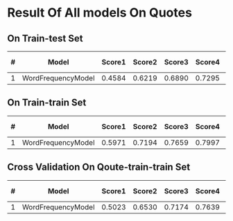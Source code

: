 # Result Of All models On Quotes

## On Train-test Set
|#|Model| Score1| Score2| Score3| Score4 | Overall Score |
|:---:|:---:|:---:|:---:|:---:|:---:|:---:|
| 1 | WordFrequencyModel | 0.4584 | 0.6219 | 0.6890 | 0.7295 | **0.6247** |


## On Train-train Set
|#|Model| Score1| Score2| Score3| Score4| Overall Score|
|:---:|:---:|:---:|:---:|:---:|:---:|:---:|
| 1 | WordFrequencyModel | 0.5971 | 0.7194 | 0.7659 | 0.7997 | **0.7205**|



## Cross Validation On Qoute-train-train Set
|#|Model| Score1| Score2| Score3| Score4| Overall Score|
|:---:|:---:|:---:|:---:|:---:|:---:|:---:|
| 1 | WordFrequencyModel | 0.5023 |  0.6530 |  0.7174 | 0.7639 | **0.6591**|




